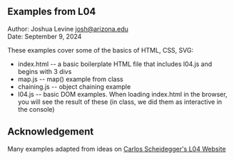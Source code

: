 Examples from L04
------------

Author: Joshua Levine [josh@arizona.edu](mailto:josh@arizona.edu)  
Date: September 9, 2024


These examples cover some of the basics of HTML, CSS, SVG:

* index.html -- a basic boilerplate HTML file that includes l04.js and begins with 3 divs
* map.js -- map() example from class
* chaining.js -- object chaining example
* l04.js -- basic DOM examples.  When loading index.html in the browser, you will see the result of these (in class, we did them as interactive in the console)


## Acknowledgement

Many examples adapted from ideas on [Carlos Scheidegger's L04 Website](https://cscheid.net/courses/fall-2019/csc444/lectures/lecture4.html)
